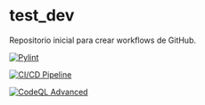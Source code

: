 # test_dev

Repositorio inicial para crear workflows de GitHub. 

[![Pylint](https://github.com/fjrodl/test_dev/actions/workflows/pylint.yml/badge.svg)](https://github.com/fjrodl/test_dev/actions/workflows/pylint.yml)

[![CI/CD Pipeline](https://github.com/fjrodl/test_dev/actions/workflows/ci-cd.yml/badge.svg)](https://github.com/fjrodl/test_dev/actions/workflows/ci-cd.yml)

[![CodeQL Advanced](https://github.com/fjrodl/test_dev/actions/workflows/codeql.yml/badge.svg)](https://github.com/fjrodl/test_dev/actions/workflows/codeql.yml)

